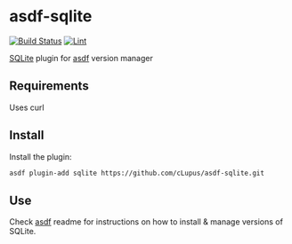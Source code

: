 # asdf-sqlite

[![Build Status](https://github.com/cLupus/asdf-sqlite/actions/workflows/build.yml/badge.svg)](https://github.com/cLupus/asdf-sqlite/actions/workflows/build.yml) [![Lint](https://github.com/cLupus/asdf-sqlite/actions/workflows/lint.yml/badge.svg)](https://github.com/cLupus/asdf-sqlite/actions/workflows/lint.yml)

[SQLite](https://www.sqlite.org) plugin for [asdf](https://github.com/asdf-vm/asdf) version manager


## Requirements

Uses curl

## Install

Install the plugin:

```bash
asdf plugin-add sqlite https://github.com/cLupus/asdf-sqlite.git
```

## Use

Check [asdf](https://github.com/asdf-vm/asdf) readme for instructions on how to install & manage versions of SQLite.
